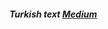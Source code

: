 ##### Turkish text [Medium](https://medium.com/@emreyesilyurt/makine-%C3%B6%C4%9Frenmesi-problemlerinde-model-se%C3%A7imi-ve-optimize-edilmesi-1a69b5f69f5e)
